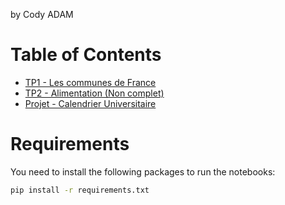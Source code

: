 by Cody ADAM

# Table of Contents

- [TP1 - Les communes de France](/TP1/TP3-2023.ipynb)
- [TP2 - Alimentation (Non complet)](/TP2/TP2-DE.ipynb)
- [Projet - Calendrier Universitaire](/Project/readme.md)


# Requirements

You need to install the following packages to run the notebooks:

```bash 
pip install -r requirements.txt
```